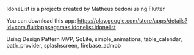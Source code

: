 

IdoneList is a projects created by Matheus bedoni using Flutter

You can download this app: https://play.google.com/store/apps/details?id=com.fluidappsegames.idonelist.idonelist

Using Design Pattern MVP,
 SqLite,
 simple_animations,
 table_calendar,
 path_provider,
 splashscreen,
 firebase_admob
